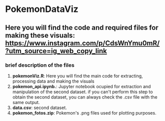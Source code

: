 # PokemonDataViz
## Here you will find the code and required files for making these visuals: https://www.instagram.com/p/CdsWnYmu0mR/?utm_source=ig_web_copy_link
### brief description of the files
1. **pokemonViz.R**: Here you will find the main code for extracting, processing data and making the visuals
2. **pokemon_api.ipynb.**: Jupyter notebook ocupied for extraction and manipulation of the second dataset. if you can't perform this step to obtain the second dataset, you can always check the .csv file with the same output.
3. **data.csv**: second dataset.
4. **pokemon_fotos.zip**: Pokemon's .png files used for plotting purposes.
